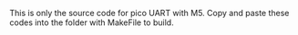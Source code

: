 This is only the source code for pico UART with M5. Copy and paste these codes into the folder with MakeFile to build.